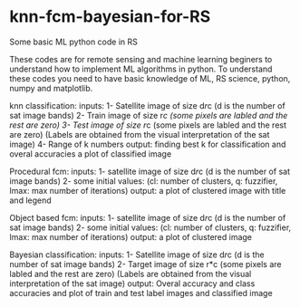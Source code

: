 # knn-fcm-bayesian-for-RS
Some basic ML python code in RS

These codes are for remote sensing and machine learning beginers to understand how to implement ML algorithms in python.
To understand these codes you need to have basic knowledge of ML, RS science, python, numpy and matplotlib.

knn classification:
    inputs: 1- Satellite image of size d*r*c (d is the number of sat image bands)
            2- Train image of size r*c (some pixels are labled and the rest are zero)
            3- Test image of size r*c (some pixels are labled and the rest are zero)
               (Labels are obtained from the visual interpretation of the sat image)
            4- Range of k numbers
    output: finding best k for classification and overal accuracies
            a plot of classified image

Procedural fcm:
    inputs: 1- satellite image of size d*r*c (d is the number of sat image bands)
            2- some initial values: (cl: number of clusters, q: fuzzifier, lmax: max
               number of iterations)
    output: a plot of clustered image with title and legend

Object based fcm:
    inputs: 1- satellite image of size d*r*c (d is the number of sat image bands)
            2- some initial values: (cl: number of clusters, q: fuzzifier, lmax: max
               number of iterations)
    output: a plot of clustered image

Bayesian classification:
    inputs: 1- Satellite image of size d*r*c (d is the number of sat image bands)
            2- Target image of size r*c (some pixels are labled and the rest are zero)
               (Labels are obtained from the visual interpretation of the sat image)
    output: Overal accuracy and class accuracies
            and plot of train and test label images and classified image

